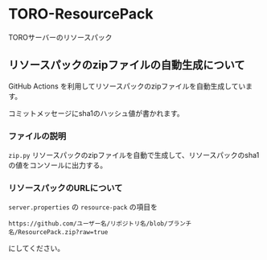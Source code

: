 # TORO-ResourcePack

TOROサーバーのリソースパック

## リソースパックのzipファイルの自動生成について

GitHub Actions を利用してリソースパックのzipファイルを自動生成しています。

コミットメッセージにsha1のハッシュ値が書かれます。

### ファイルの説明

`zip.py` リソースパックのzipファイルを自動で生成して、リソースパックのsha1の値をコンソールに出力する。


### リソースパックのURLについて

`server.properties` の `resource-pack` の項目を

```url
https://github.com/ユーザー名/リポジトリ名/blob/ブランチ名/ResourcePack.zip?raw=true
```

にしてください。
